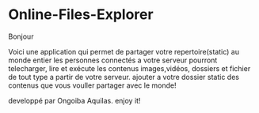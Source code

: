 


# Online-Files-Explorer

Bonjour

Voici une application qui permet de partager votre repertoire(static) au monde entier
les personnes connectés a votre serveur pourront telecharger, lire et exécute les contenus images,vidéos, 
dossiers et fichier de tout type a partir de votre serveur.
ajouter a votre dossier static des contenus que vous vouller partager avec le monde!

developpé par Ongoiba Aquilas. enjoy it!

